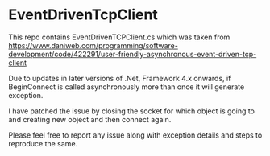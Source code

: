 # EventDrivenTcpClient
This repo contains EventDrivenTCPClient.cs which was taken from https://www.daniweb.com/programming/software-development/code/422291/user-friendly-asynchronous-event-driven-tcp-client

Due to updates in later versions of .Net, Framework 4.x onwards, if BeginConnect is called asynchronously more than once it will generate exception. 

I have patched the issue by closing the socket for which object is going to and creating new object and then connect again.

Please feel free to report any issue along with exception details and steps to reproduce the same.
